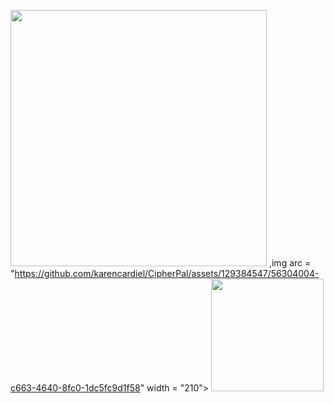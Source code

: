 <img src = "https://github.com/karencardiel/CipherPal/assets/129384547/6fa1118c-2aed-4550-8c6f-19cbb44fbe9b" width = "410"> ,img arc = "https://github.com/karencardiel/CipherPal/assets/129384547/56304004-c663-4640-8fc0-1dc5fc9d1f58" width = "210"> <img src = "https://github.com/karencardiel/CipherPal/assets/129384547/d839a64e-dadb-4bce-8ba9-c6702cbd30ee"  width = "180">


